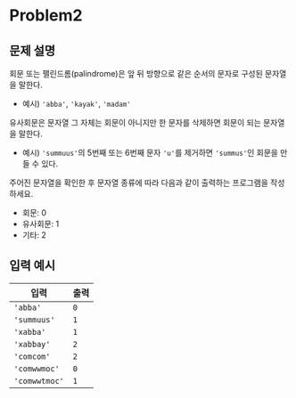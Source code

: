 # Problem2

## 문제 설명

회문 또는 팰린드롬(palindrome)은 앞 뒤 방향으로 같은 순서의 문자로 구성된 문자열을 말한다.  

- 예시) `'abba'`, `'kayak'`, `'madam'`


유사회문은 문자열 그 자체는 회문이 아니지만 한 문자를 삭제하면 회문이 되는 문자열을 말한다.  

- 예시) `'summuus'`의 5번째 또는 6번째 문자 `'u'`를 제거하면 `'summus'`인 회문을 만들 수 있다.


주어진 문자열을 확인한 후 문자열 종류에 따라 다음과 같이 출력하는 프로그램을 작성하세요.

- 회문: 0
- 유사회문: 1
- 기타: 2


## 입력 예시

|입력|출력|
|---|---|
|`'abba'`|`0`|
|`'summuus'`|`1`|
|`'xabba'`|`1`|
|`'xabbay'`|`2`|
|`'comcom'`|`2`|
|`'comwwmoc'`|`0`|
|`'comwwtmoc'`|`1`|
